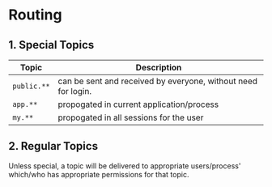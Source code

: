 # Routing

## 1. Special Topics 

| Topic | Description |
| ----- | ----- |
| `public.**` | can be sent and received by everyone, without need for login. |
| `app.**` | propogated in current application/process |
| `my.**` | propogated in all sessions for the user | 

## 2. Regular Topics 

Unless special, a topic will be delivered to appropriate users/process' which/who has appropriate permissions for that topic. 

